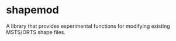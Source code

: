 # shapemod
A library that provides experimental functions for modifying existing MSTS/ORTS shape files.


